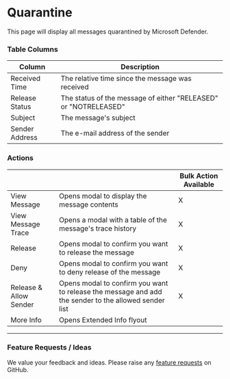# Quarantine

This page will display all messages quarantined by Microsoft Defender.

### Table Columns

| Column         | Description                                                     |
| -------------- | --------------------------------------------------------------- |
| Received Time  | The relative time since the message was received                |
| Release Status | The status of the message of either "RELEASED" or "NOTRELEASED" |
| Subject        | The message's subject                                           |
| Sender Address | The e-mail address of the sender                                |

### Actions

|                        |                                                                                                      | Bulk Action Available |
| ---------------------- | ---------------------------------------------------------------------------------------------------- | --------------------- |
| View Message           | Opens modal to display the message contents                                                          | X                     |
| View Message Trace     | Opens a modal with a table of the message's trace history                                            | X                     |
| Release                | Opens modal to confirm you want to release the message                                               | X                     |
| Deny                   | Opens modal to confirm you want to deny release of the message                                       | X                     |
| Release & Allow Sender | Opens modal to confirm you want to release the message and add the sender to the allowed sender list | X                     |
| More Info              | Opens Extended Info flyout                                                                           |                       |

***

### Feature Requests / Ideas

We value your feedback and ideas. Please raise any [feature requests](https://github.com/KelvinTegelaar/CIPP/issues/new?assignees=\&labels=enhancement%2Cno-priority\&projects=\&template=feature.yml\&title=%5BFeature+Request%5D%3A+) on GitHub.

